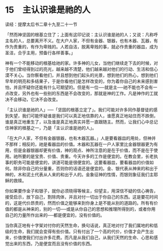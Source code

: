 # 15　主认识谁是祂的人


读经：提摩太后书二章十九至二十一节

「然而神坚固的根基立住了；上面有这印记说：主认识谁是祂的人；又说：凡称呼主名的人，总要离开不义。在大户人家，不但有金器、银器，也有木器、瓦器，有作为贵重的，有作为卑贱的。人若自洁，脱离卑贱的事，就必作贵重的器皿，成为圣洁，合乎主用，预备行各样善事。」

神有一个不能移动的根基给祂的家。许多神的儿女，当他们继续走下去的时候，对于他们曾经得到过的亮光，越来越不清楚，他们越来越对他们的行动、生活和信心漠不关心。当你察看他们，并且想到他们起头的光景，想到他们的热心，想到他们早年的明亮和多结果子，于是你看他们是怎样改变的，你为着你自己的未来感到害怕，并且怀疑你还能有什么可期望的。但是有一位──就是主──祂不能也不会有一点改变，另外也有一些别的东西是不会改变的，那就是神的工作。凡是神作的工就决不会移动，它决不会改变。

「主认识谁是祂的人」──「坚固的根基立定了」。我们可能对许多同作基督徒的感到失望，我们可能怀疑谁是我们可以真正地信靠的人，谁愿真正地站住而不跌倒，谁是真正地重生了，以及谁是真正地真实并愿一直跟随主。然而，让我们心中总记住神家的根基之一，乃是「主认识谁是祂的人」。

「在大户人家，不但有金器银器，也有木器瓦器。」人是要看器皿的用处，但神并不那样；相反的，祂是看器皿的价值。木器和瓦器在一户人家里比金器银器更为有用，但是金器银器却更有价值，神的观点、神所注意的是在于价值，而不是在于使用。祂所要的是宝贵、价值、贵重。今天许多的工作是便宜的。在教会里，长老执事的职务可能是便宜的，讲道可能是很便宜的。这要看器皿，要看器皿的价值如何。除非你自己的分量重，否则你的话语还是便宜的。金、银代表从神来的和出于神的，木和泥土代表从人来的和出于人的。金象征神的性情，而银则象征我们主耶稣的救赎。

你如果要作金子和银子，就你必须晓得等候主，仰望主，用深信不疑的信心祷告，接受启示，放下自己，割除肉体，并且对付一切出于你自己的东西。这是要花时间的，这是代价昂贵的，然而价值之能够来到你身上是不能从别的道路的。所有有价值的都是从神来的，别的一切──或是从你自己的思想和推理所得到的，或者你用自己的力量所作出来的──都是便宜的，没有价值的。

当你真正地有十字架对付你的天然生命，换句话说，真正地对付了我们属地的和低级的生命，我们就会变得有些价值。只有付出了一个高的代价，价值才会产生出来，价值使我们付出许多花费。而凡是从我们自己，从我们天然的生命、心思和感觉出来的东西，乃是便宜而且没有价值的东西。

